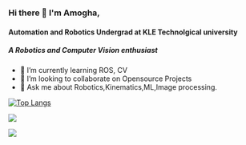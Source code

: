 ### Hi there 👋 I'm Amogha,

#### Automation and Robotics Undergrad at KLE Technolgical university
##### A Robotics and Computer Vision enthusiast

- 🌱 I’m currently learning ROS, CV
- 👯 I’m looking to collaborate on Opensource Projects
- 💬 Ask me about Robotics,Kinematics,ML,Image processing.



[![Top Langs](https://github-readme-stats.vercel.app/api/top-langs/?username=anuraghazra&langs_count=8&&show_icons=true&title_color=ffffff&icon_color=bb2acf&text_color=daf7dc&bg_color=151515)](https://github.com/anuraghazra/github-readme-stats)

<img src="https://github-readme-stats.vercel.app/api?username=amoghatsunil&&show_icons=true&title_color=ffffff&icon_color=bb2acf&text_color=daf7dc&bg_color=151515">

![](https://komarev.com/ghpvc/?username=amoghatsunil)
